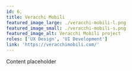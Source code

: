 ```yaml
---
id: 6,
title: Veracchi Mobili
featured_image_large: ./veracchi-mobili-l.png
featured_image_small: ./veracchi-mobili-s.png
featured_image_alt: Veracchi Mobili project
roles: ['UX Design', 'UI Development']
link: 'https://veracchimobili.com/'
---
```


Content placeholder

